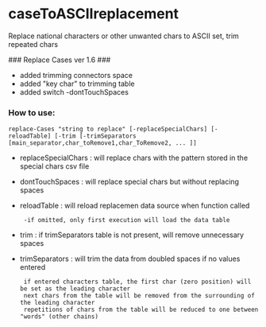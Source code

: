 # caseToASCIIreplacement
Replace national characters or other unwanted chars to ASCII set, trim repeated chars

#\#\# Replace Cases ver 1.6 \#\##

 + added trimming connectors space
 + added "key char" to trimming table
 + added switch -dontTouchSpaces
 
### How to use:
   `replace-Cases "string to replace" [-replaceSpecialChars] [-reloadTable] [-trim [-trimSeparators [main_separator,char_toRemove1,char_ToRemove2, ... ]]`

 * replaceSpecialChars : will replace chars with the pattern stored in the special chars csv file
 * dontTouchSpaces : will replace special chars but without replacing spaces
 * reloadTable : will reload replacemen data source when function called
 
 		-if omitted, only first execution will load the data table
 * trim : if trimSeparators table is not present, will remove unnecessary spaces
 * trimSeparators : will trim the data from doubled spaces if no values entered

		if entered characters table, the first char (zero position) will be set as the leading character
		next chars from the table will be removed from the surrounding of the leading character
		repetitions of chars from the table will be reduced to one between "words" (other chains)
 
